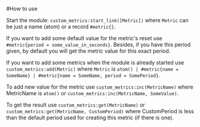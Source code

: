 #How to use

Start the module: `custom_metrics:start_link([Metric])` where `Metric` can be just a name (atom) or a record `#metric{}`.

If you want to add some default value for the metric's reset use `#metric{period = some_value_in_seconds}`. Besides, if you have this period given, by default you will get the metric value for this exact period.

If you want to add some metrics when the module is already started use `custom_metrics:add(Metric)` where `Metric` is `atom() | #metric{name = SomeName} | #metric{name = SomeName, period = SomePeriod}`.

To add new value for the metric use `custom_metrics:inc(MetricName)` where MetricName is `atom()` or `custom_metrics:inc(MetricName, SomeValue)`.

To get the result use `custom_metrics:get(MetricName)` or `custom_metrics:get(MetricName, CustomPeriod)` where CustomPeriod is less than the default period used for creating this metric (if there is one).